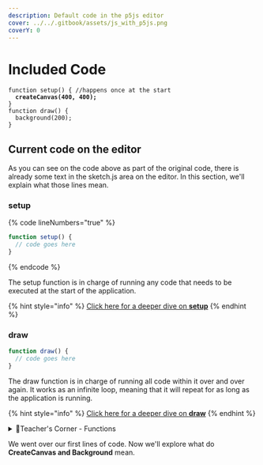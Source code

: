```yaml
---
description: Default code in the p5js editor
cover: ../../.gitbook/assets/js_with_p5js.png
coverY: 0
---
```


# Included Code

<pre class="language-javascript" data-line-numbers><code class="lang-javascript">function setup() { //happens once at the start
<strong>  createCanvas(400, 400);
</strong>}​
function draw() {
  background(200);
}
</code></pre>

## Current code on the editor <a href="#current-code-on-the-editor" id="current-code-on-the-editor"></a>

As you can see on the code above as part of the original code, there is already some text in the sketch.js area on the editor. In this section, we'll explain what those lines mean.

### setup <a href="#setup" id="setup"></a>

{% code lineNumbers="true" %}
```javascript
function setup() {
  // code goes here
}
```
{% endcode %}

The setup function is in charge of running any code that needs to be executed at the start of the application.

{% hint style="info" %}
​[Click here for a deeper dive on **setup**](https://p5js.org/reference/#/p5/setup)
{% endhint %}

### draw <a href="#draw" id="draw"></a>

```javascript
function draw() {
  // code goes here
}
```

The draw function is in charge of running all code within it over and over again. It works as an infinite loop, meaning that it will repeat for as long as the application is running.

{% hint style="info" %}
[Click here for a deeper dive on **draw**](https://p5js.org/reference/#/p5/draw)**​**​**​**​
{% endhint %}

<details>

<summary>🍎Teacher's Corner - Functions​</summary>

We'll go over this concept later, but here is an introduction:

A function is a sequence of commands that can be reused together later in a program. [source](http://support.kodable.com/en/articles/417313-what-are-functions).

Example:

We can **create (define)** a function named 'brushYourTeeth'.  This function will go over the steps required to brush someone's teeth as seen in the code below &#x20;

{% code lineNumbers="true" %}
```javascript
// define brushYourTeeth function

function brushYourTeeth(){
  // get toothbrush
  // get toothpaste
  // put toothpaste on toothbrush
  // put toothbrush in your mouth
  // clean each tooth with the toothbrush
  // ...
}
```
{% endcode %}

Every time we need to brush teeth, we run **(call or execute)** the function.

{% code lineNumbers="true" %}
```javascript
// call the brushYourTeeth function
brushYourTeeth();
```
{% endcode %}

Functions can receive information in the form of **parameters**.  See parameters [here](https://developer.mozilla.org/en-US/docs/Glossary/Parameter).

</details>

We went over our first lines of code. Now we'll explore what do **CreateCanvas and Background** mean.&#x20;
